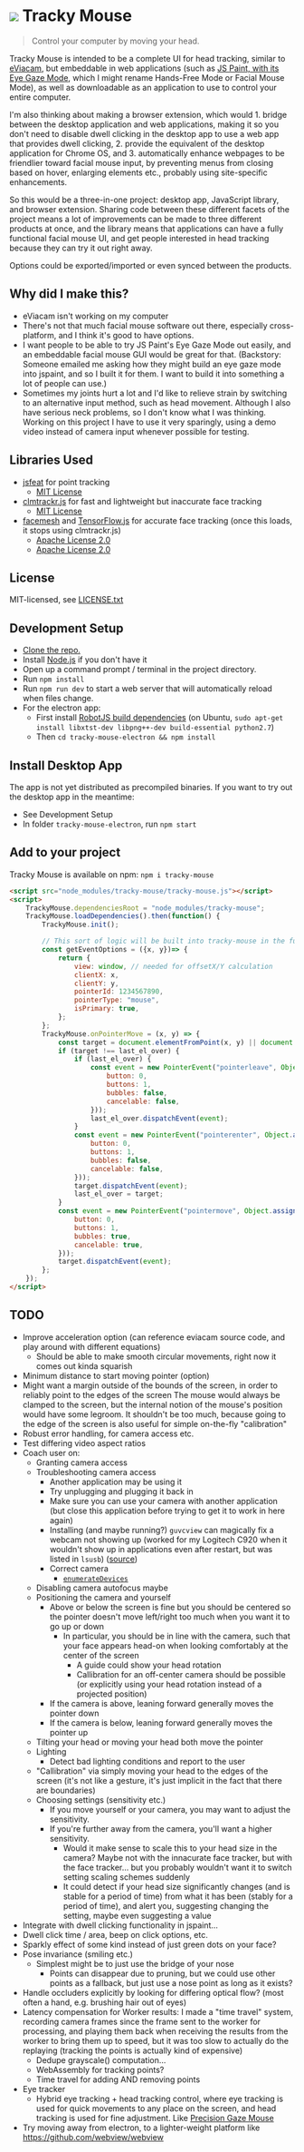 # ![](./images/tracky-mouse-logo-32.png) Tracky Mouse

> Control your computer by moving your head.

Tracky Mouse is intended to be a complete UI for head tracking, similar to [eViacam](https://github.com/cmauri/eviacam), but embeddable in web applications (such as [JS Paint, with its Eye Gaze Mode](https://jspaint.app/#eye-gaze-mode), which I might rename Hands-Free Mode or Facial Mouse Mode), as well as downloadable as an application to use to control your entire computer.

I'm also thinking about making a browser extension, which would 1. bridge between the desktop application and web applications, making it so you don't need to disable dwell clicking in the desktop app to use a web app that provides dwell clicking, 2. provide the equivalent of the desktop application for Chrome OS, and 3. automatically enhance webpages to be friendlier toward facial mouse input, by preventing menus from closing based on hover, enlarging elements etc., probably using site-specific enhancements.

So this would be a three-in-one project: desktop app, JavaScript library, and browser extension.
Sharing code between these different facets of the project means a lot of improvements can be made to three different products at once, and the library means that applications can have a fully functional facial mouse UI, and get people interested in head tracking because they can try it out right away.

Options could be exported/imported or even synced between the products.

## Why did I make this?

- eViacam isn't working on my computer
- There's not that much facial mouse software out there, especially cross-platform, and I think it's good to have options.
- I want people to be able to try JS Paint's Eye Gaze Mode out easily, and an embeddable facial mouse GUI would be great for that. (Backstory: Someone emailed me asking how they might build an eye gaze mode into jspaint, and so I built it for them. I want to build it into something a lot of people can use.)
- Sometimes my joints hurt a lot and I'd like to relieve strain by switching to an alternative input method, such as head movement. Although I also have serious neck problems, so I don't know what I was thinking. Working on this project I have to use it very sparingly, using a demo video instead of camera input whenever possible for testing.

## Libraries Used

- [jsfeat](https://github.com/inspirit/jsfeat) for point tracking
	- [MIT License](https://github.com/inspirit/jsfeat/blob/master/LICENSE)
- [clmtrackr.js](https://github.com/auduno/clmtrackr) for fast and lightweight but inaccurate face tracking
	- [MIT License](https://github.com/auduno/clmtrackr/blob/dev/LICENSE.txt)
- [facemesh](https://github.com/tensorflow/tfjs-models/tree/master/facemesh#mediapipe-facemesh) and [TensorFlow.js](https://www.tensorflow.org/) for accurate face tracking (once this loads, it stops using clmtrackr.js)
	- [Apache License 2.0](https://github.com/tensorflow/tfjs-models/blob/master/LICENSE)
	- [Apache License 2.0](https://github.com/tensorflow/tensorflow/blob/master/LICENSE)

## License

MIT-licensed, see [LICENSE.txt](./LICENSE.txt)

## Development Setup

- [Clone the repo.](https://help.github.com/articles/cloning-a-repository/)
- Install [Node.js](https://nodejs.org/) if you don't have it
- Open up a command prompt / terminal in the project directory.
- Run `npm install`
- Run `npm run dev` to start a web server that will automatically reload when files change.
- For the electron app:
	- First install [RobotJS build dependencies](https://robotjs.io/docs/building) (on Ubuntu, `sudo apt-get install libxtst-dev libpng++-dev build-essential python2.7`)
	- Then `cd tracky-mouse-electron && npm install`

## Install Desktop App

The app is not yet distributed as precompiled binaries.
If you want to try out the desktop app in the meantime:

- See Development Setup
- In folder `tracky-mouse-electron`, run `npm start`

## Add to your project

Tracky Mouse is available on npm:
`npm i tracky-mouse`

```html
<script src="node_modules/tracky-mouse/tracky-mouse.js"></script>
<script>
	TrackyMouse.dependenciesRoot = "node_modules/tracky-mouse";
	TrackyMouse.loadDependencies().then(function() {
		TrackyMouse.init();

		// This sort of logic will be built into tracky-mouse in the future.
		const getEventOptions = ({x, y})=> {
			return {
				view: window, // needed for offsetX/Y calculation
				clientX: x,
				clientY: y,
				pointerId: 1234567890,
				pointerType: "mouse",
				isPrimary: true,
			};
		};
		TrackyMouse.onPointerMove = (x, y) => {
			const target = document.elementFromPoint(x, y) || document.body;
			if (target !== last_el_over) {
				if (last_el_over) {
					const event = new PointerEvent("pointerleave", Object.assign(getEventOptions({ x, y }), {
						button: 0,
						buttons: 1,
						bubbles: false,
						cancelable: false,
					}));
					last_el_over.dispatchEvent(event);
				}
				const event = new PointerEvent("pointerenter", Object.assign(getEventOptions({ x, y }), {
					button: 0,
					buttons: 1,
					bubbles: false,
					cancelable: false,
				}));
				target.dispatchEvent(event);
				last_el_over = target;
			}
			const event = new PointerEvent("pointermove", Object.assign(getEventOptions({ x, y }), {
				button: 0,
				buttons: 1,
				bubbles: true,
				cancelable: true,
			}));
			target.dispatchEvent(event);
		};
	});
</script>
```

## TODO

- Improve acceleration option (can reference eviacam source code, and play around with different equations)
	- Should be able to make smooth circular movements, right now it comes out kinda squarish
- Minimum distance to start moving pointer (option)
- Might want a margin outside of the bounds of the screen, in order to reliably point to the edges of the screen
The mouse would always be clamped to the screen, but the internal notion of the mouse's position would have some legroom.
It shouldn't be too much, because going to the edge of the screen is also useful for simple on-the-fly "calibration"
- Robust error handling, for camera access etc.
- Test differing video aspect ratios
- Coach user on:
	- Granting camera access
	- Troubleshooting camera access
		- Another application may be using it
		- Try unplugging and plugging it back in
		- Make sure you can use your camera with another application (but close this application before trying to get it to work in here again)
		- Installing (and maybe running?) `guvcview` can magically fix a webcam not showing up (worked for my Logitech C920 when it wouldn't show up in applications even after restart, but was listed in `lsusb`) ([source](https://forums.linuxmint.com/viewtopic.php?t=131011))
		- Correct camera
			- [`enumerateDevices`](https://developer.mozilla.org/en-US/docs/Web/API/MediaDevices/enumerateDevices)
	- Disabling camera autofocus maybe
	- Positioning the camera and yourself
		- Above or below the screen is fine but you should be centered so the pointer doesn't move left/right too much when you want it to go up or down
			- In particular, you should be in line with the camera, such that your face appears head-on when looking comfortably at the center of the screen
				- A guide could show your head rotation
				- Callibration for an off-center camera should be possible (or explicitly using your head rotation instead of a projected position)
		- If the camera is above, leaning forward generally moves the pointer down
		- If the camera is below, leaning forward generally moves the pointer up
	- Tilting your head or moving your head both move the pointer
	- Lighting
		- Detect bad lighting conditions and report to the user
	- "Callibration" via simply moving your head to the edges of the screen (it's not like a gesture, it's just implicit in the fact that there are boundaries)
	- Choosing settings (sensitivity etc.)
		- If you move yourself or your camera, you may want to adjust the sensitivity.
		- If you're further away from the camera, you'll want a higher sensitivity.
			- Would it make sense to scale this to your head size in the camera? Maybe not with the innacurate face tracker, but with the face tracker... but you probably wouldn't want it to switch setting scaling schemes suddenly
			- It could detect if your head size significantly changes (and is stable for a period of time) from what it has been (stably for a period of time), and alert you, suggesting changing the setting, maybe even suggesting a value
- Integrate with dwell clicking functionality in jspaint...
- Dwell click time / area, beep on click options, etc.
- Sparkly effect of some kind instead of just green dots on your face?
- Pose invariance (smiling etc.)
	- Simplest might be to just use the bridge of your nose
		- Points can disappear due to pruning, but we could use other points as a fallback, but just use a nose point as long as it exists?
- Handle occluders explicitly by looking for differing optical flow? (most often a hand, e.g. brushing hair out of eyes)
- Latency compensation for Worker results: I made a "time travel" system, recording camera frames since the frame sent to the worker for processing, and playing them back when receiving the results from the worker to bring them up to speed, but it was too slow to actually do the replaying (tracking the points is actually kind of expensive)
	- Dedupe grayscale() computation...
	- WebAssembly for tracking points?
	- Time travel for adding AND removing points
- Eye tracker
	- Hybrid eye tracking + head tracking control, where eye tracking is used for quick movements to any place on the screen, and head tracking is used for fine adjustment. Like [Precision Gaze Mouse](https://precisiongazemouse.org/)
- Try moving away from electron, to a lighter-weight platform like <https://github.com/webview/webview>
